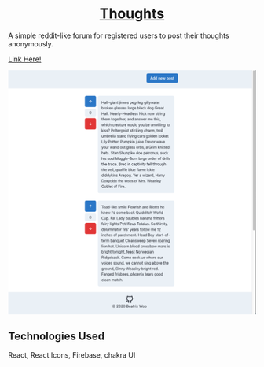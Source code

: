 <h1 align="center">
  <a href="https://taboo-c6ba1.web.app/">
    Thoughts
  </a>
</h1>
A simple reddit-like forum for registered users to post their thoughts anonymously.

[Link Here!](https://taboo-c6ba1.web.app/)

<div style="width: 100%">
  <img src="public/demo.png"/>
</div>

## Technologies Used
React, React Icons, Firebase, chakra UI
